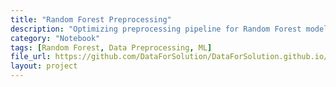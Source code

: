 ```yaml
---
title: "Random Forest Preprocessing"
description: "Optimizing preprocessing pipeline for Random Forest model."
category: "Notebook"
tags: [Random Forest, Data Preprocessing, ML]
file_url: https://github.com/DataForSolution/DataForSolution.github.io/blob/main/projects/demo_optim_data_preproc_RF.ipynb
layout: project
---
```

